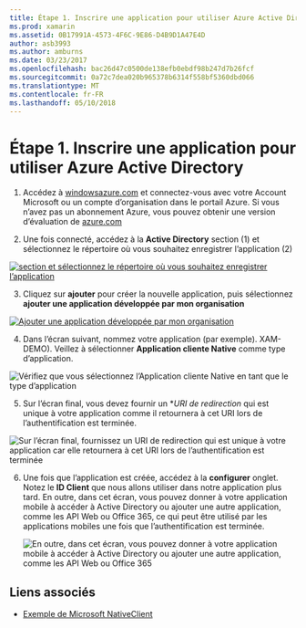 ```yaml
---
title: Étape 1. Inscrire une application pour utiliser Azure Active Directory
ms.prod: xamarin
ms.assetid: 0B17991A-4573-4F6C-9E86-D4B9D1A47E4D
author: asb3993
ms.author: amburns
ms.date: 03/23/2017
ms.openlocfilehash: bac26d47c0500de138efb0ebdf98b247d7b26fcf
ms.sourcegitcommit: 0a72c7dea020b965378b6314f558bf5360dbd066
ms.translationtype: MT
ms.contentlocale: fr-FR
ms.lasthandoff: 05/10/2018
---
```

# <a name="step-1-register-an-app-to-use-azure-active-directory"></a>Étape 1. Inscrire une application pour utiliser Azure Active Directory

1. Accédez à [windowsazure.com](https://manage.windowsazure.com) et connectez-vous avec votre Account Microsoft ou un compte d’organisation dans le portail Azure. Si vous n’avez pas un abonnement Azure, vous pouvez obtenir une version d’évaluation de [azure.com](http://www.azure.com)

2. Une fois connecté, accédez à la **Active Directory** section (1) et sélectionnez le répertoire où vous souhaitez enregistrer l’application (2)

  [ ![](register-images/01.-active-directory-in-azure-portal-sml.jpg "section et sélectionnez le répertoire où vous souhaitez enregistrer l’application")](register-images/01.-active-directory-in-azure-portal.jpg#lightbox)

3. Cliquez sur **ajouter** pour créer la nouvelle application, puis sélectionnez **ajouter une application développée par mon organisation**

  [ ![](register-images/02.-add-new-application-sml.jpg "Ajouter une application développée par mon organisation")](register-images/02.-add-new-application.jpg#lightbox)

4. Dans l’écran suivant, nommez votre application (par exemple). XAM-DEMO).
  Veillez à sélectionner **Application cliente Native** comme type d’application.

  ![](register-images/03.-app-name.jpg "Vérifiez que vous sélectionnez l’Application cliente Native en tant que le type d’application")

5. Sur l’écran final, vous devez fournir un **URI de redirection* qui est unique à votre application comme il retournera à cet URI lors de l’authentification est terminée.

  ![](register-images/04.-app-redirect.jpg "Sur l’écran final, fournissez un URI de redirection qui est unique à votre application car elle retournera à cet URI lors de l’authentification est terminée")

6. Une fois que l’application est créée, accédez à la **configurer** onglet. Notez le **ID Client** que nous allons utiliser dans notre application plus tard. En outre, dans cet écran, vous pouvez donner à votre application mobile à accéder à Active Directory ou ajouter une autre application, comme les API Web ou Office 365, ce qui peut être utilisé par les applications mobiles une fois que l’authentification est terminée.

    ![](register-images/05.-configure.jpg "En outre, dans cet écran, vous pouvez donner à votre application mobile à accéder à Active Directory ou ajouter une autre application, comme les API Web ou Office 365")



## <a name="related-links"></a>Liens associés

- [Exemple de Microsoft NativeClient](https://github.com/AzureADSamples/NativeClient-MultiTarget-DotNet)
